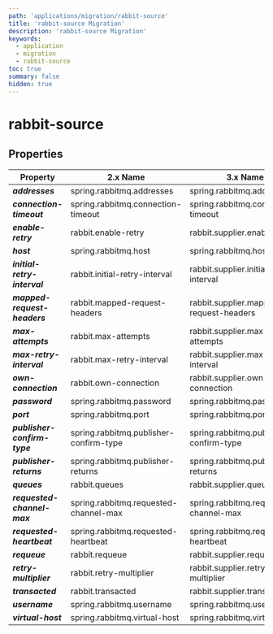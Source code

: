 ```yaml
---
path: 'applications/migration/rabbit-source'
title: 'rabbit-source Migration'
description: 'rabbit-source Migration'
keywords:
  - application
  - migration
  - rabbit-source
toc: true
summary: false
hidden: true
---
```


# rabbit-source

## Properties

| Property                     | 2.x Name                               | 3.x Name                               |
| ---------------------------- | -------------------------------------- | -------------------------------------- |
| **_addresses_**              | spring.rabbitmq.addresses              | spring.rabbitmq.addresses              |
| **_connection-timeout_**     | spring.rabbitmq.connection-timeout     | spring.rabbitmq.connection-timeout     |
| **_enable-retry_**           | rabbit.enable-retry                    | rabbit.supplier.enable-retry           |
| **_host_**                   | spring.rabbitmq.host                   | spring.rabbitmq.host                   |
| **_initial-retry-interval_** | rabbit.initial-retry-interval          | rabbit.supplier.initial-retry-interval |
| **_mapped-request-headers_** | rabbit.mapped-request-headers          | rabbit.supplier.mapped-request-headers |
| **_max-attempts_**           | rabbit.max-attempts                    | rabbit.supplier.max-attempts           |
| **_max-retry-interval_**     | rabbit.max-retry-interval              | rabbit.supplier.max-retry-interval     |
| **_own-connection_**         | rabbit.own-connection                  | rabbit.supplier.own-connection         |
| **_password_**               | spring.rabbitmq.password               | spring.rabbitmq.password               |
| **_port_**                   | spring.rabbitmq.port                   | spring.rabbitmq.port                   |
| **_publisher-confirm-type_** | spring.rabbitmq.publisher-confirm-type | spring.rabbitmq.publisher-confirm-type |
| **_publisher-returns_**      | spring.rabbitmq.publisher-returns      | spring.rabbitmq.publisher-returns      |
| **_queues_**                 | rabbit.queues                          | rabbit.supplier.queues                 |
| **_requested-channel-max_**  | spring.rabbitmq.requested-channel-max  | spring.rabbitmq.requested-channel-max  |
| **_requested-heartbeat_**    | spring.rabbitmq.requested-heartbeat    | spring.rabbitmq.requested-heartbeat    |
| **_requeue_**                | rabbit.requeue                         | rabbit.supplier.requeue                |
| **_retry-multiplier_**       | rabbit.retry-multiplier                | rabbit.supplier.retry-multiplier       |
| **_transacted_**             | rabbit.transacted                      | rabbit.supplier.transacted             |
| **_username_**               | spring.rabbitmq.username               | spring.rabbitmq.username               |
| **_virtual-host_**           | spring.rabbitmq.virtual-host           | spring.rabbitmq.virtual-host           |
